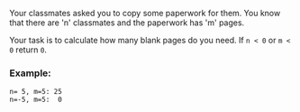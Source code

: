 Your classmates asked you to copy some paperwork for them. You know that there are 'n' classmates and the paperwork has 'm' pages.

Your task is to calculate how many blank pages do you need. If  `n < 0`  or  `m < 0`  return  `0`.

### Example:

```
n= 5, m=5: 25
n=-5, m=5:  0
```
